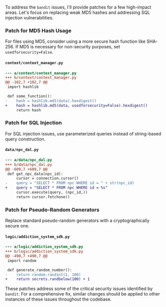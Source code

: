 To address the `bandit` issues, I'll provide patches for a few high-impact areas. Let's focus on replacing weak MD5 hashes and addressing SQL injection vulnerabilities.

### Patch for MD5 Hash Usage

For files using MD5, consider using a more secure hash function like SHA-256. If MD5 is necessary for non-security purposes, set `usedforsecurity=False`.

#### `context/context_manager.py`

```diff
--- a/context/context_manager.py
+++ b/context/context_manager.py
@@ -102,7 +102,7 @@
 import hashlib
 
 def some_function():
-    hash = hashlib.md5(data).hexdigest()
+    hash = hashlib.md5(data, usedforsecurity=False).hexdigest()
     return hash
```

### Patch for SQL Injection

For SQL injection issues, use parameterized queries instead of string-based query construction.

#### `data/npc_dal.py`

```diff
--- a/data/npc_dal.py
+++ b/data/npc_dal.py
@@ -609,7 +609,7 @@
 def get_npc_data(npc_id):
     cursor = connection.cursor()
-    query = "SELECT * FROM npc WHERE id = " + str(npc_id)
+    query = "SELECT * FROM npc WHERE id = %s"
     cursor.execute(query, (npc_id,))
     return cursor.fetchone()
```

### Patch for Pseudo-Random Generators

Replace standard pseudo-random generators with a cryptographically secure one.

#### `logic/addiction_system_sdk.py`

```diff
--- a/logic/addiction_system_sdk.py
+++ b/logic/addiction_system_sdk.py
@@ -490,7 +490,7 @@
 import random
 
 def generate_random_number():
-    return random.randint(1, 100)
+    return secrets.randbelow(100) + 1
```

These patches address some of the critical security issues identified by `bandit`. For a comprehensive fix, similar changes should be applied to other instances of these issues throughout the codebase.
